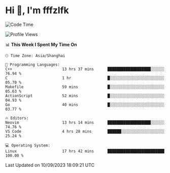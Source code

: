 # Hi 👋, I'm fffzlfk

<!--START_SECTION:waka-->
![Code Time](http://img.shields.io/badge/Code%20Time-400%20hrs%209%20mins-blue)

![Profile Views](http://img.shields.io/badge/Profile%20Views-0-blue)

📊 **This Week I Spent My Time On** 

```text
🕑︎ Time Zone: Asia/Shanghai

💬 Programming Languages: 
C++                      13 hrs 37 mins      ███████████████████░░░░░░   76.94 % 
C                        1 hr                █░░░░░░░░░░░░░░░░░░░░░░░░   05.70 % 
Makefile                 59 mins             █░░░░░░░░░░░░░░░░░░░░░░░░   05.63 % 
ActionScript             52 mins             █░░░░░░░░░░░░░░░░░░░░░░░░   04.93 % 
Go                       40 mins             █░░░░░░░░░░░░░░░░░░░░░░░░   03.77 % 

🔥 Editors: 
Neovim                   13 hrs 14 mins      ███████████████████░░░░░░   74.76 % 
VS Code                  4 hrs 28 mins       ██████░░░░░░░░░░░░░░░░░░░   25.24 % 

💻 Operating System: 
Linux                    17 hrs 42 mins      █████████████████████████   100.00 % 
```


 Last Updated on 10/09/2023 18:09:21 UTC
<!--END_SECTION:waka-->
